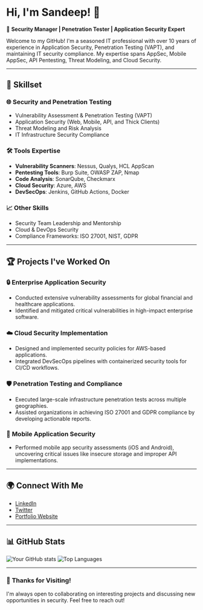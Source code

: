 # Hi, I'm Sandeep! 👋

🌟 **Security Manager | Penetration Tester | Application Security Expert**

Welcome to my GitHub! I'm a seasoned IT professional with over 10 years of experience in Application Security, Penetration Testing (VAPT), and maintaining IT security compliance. My expertise spans AppSec, Mobile AppSec, API Pentesting, Threat Modeling, and Cloud Security.

---

## 🔧 **Skillset**

### 🌐 **Security and Penetration Testing**
- Vulnerability Assessment & Penetration Testing (VAPT)
- Application Security (Web, Mobile, API, and Thick Clients)
- Threat Modeling and Risk Analysis
- IT Infrastructure Security Compliance

### 🛠 **Tools Expertise**
- **Vulnerability Scanners**: Nessus, Qualys, HCL AppScan
- **Pentesting Tools**: Burp Suite, OWASP ZAP, Nmap
- **Code Analysis**: SonarQube, Checkmarx
- **Cloud Security**: Azure, AWS
- **DevSecOps**: Jenkins, GitHub Actions, Docker

### 📈 **Other Skills**
- Security Team Leadership and Mentorship
- Cloud & DevOps Security
- Compliance Frameworks: ISO 27001, NIST, GDPR

---

## 🏆 **Projects I've Worked On**

### 🔒 **Enterprise Application Security**
- Conducted extensive vulnerability assessments for global financial and healthcare applications.
- Identified and mitigated critical vulnerabilities in high-impact enterprise software.

### ☁️ **Cloud Security Implementation**
- Designed and implemented security policies for AWS-based applications.
- Integrated DevSecOps pipelines with containerized security tools for CI/CD workflows.

### 🛡 **Penetration Testing and Compliance**
- Executed large-scale infrastructure penetration tests across multiple geographies.
- Assisted organizations in achieving ISO 27001 and GDPR compliance by developing actionable reports.

### 📱 **Mobile Application Security**
- Performed mobile app security assessments (iOS and Android), uncovering critical issues like insecure storage and improper API implementations.

---

## 🌍 **Connect With Me**
- [LinkedIn](https://linkedin.com/in/sandeep-profile)
- [Twitter](https://twitter.com/sandeep_handle)
- [Portfolio Website](https://sandeep-portfolio.com)

---

## 📊 **GitHub Stats**
![Your GitHub stats](https://github-readme-stats.vercel.app/api?username=YourGitHubUsername&show_icons=true&theme=radical)
![Top Languages](https://github-readme-stats.vercel.app/api/top-langs/?username=YourGitHubUsername&layout=compact&theme=radical)

---

### 🌟 **Thanks for Visiting!**
I'm always open to collaborating on interesting projects and discussing new opportunities in security. Feel free to reach out!
